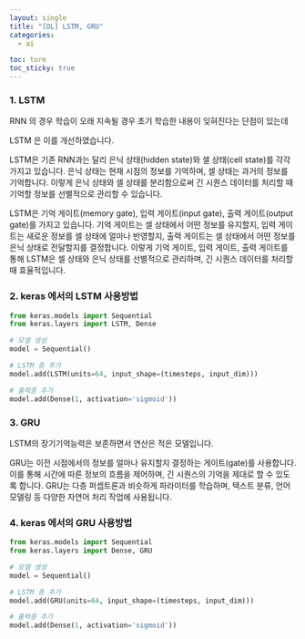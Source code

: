 ```yaml
---
layout: single
title: "[DL] LSTM, GRU"
categories:
  - ai

toc: ture
toc_sticky: true
---
```


<!-- 위는 머릿말임 아래부터 포스트 본문 -->

### 1. LSTM

RNN 의 경우 학습이 오래 지속될 경우 초기 학습한 내용이 잊혀진다는 단점이 있는데 

LSTM 은 이를 개선하였습니다.

LSTM은 기존 RNN과는 달리 은닉 상태(hidden state)와 셀 상태(cell state)를 각각 가지고 있습니다. 은닉 상태는 현재 시점의 정보를 기억하며, 셀 상태는 과거의 정보를 기억합니다. 이렇게 은닉 상태와 셀 상태를 분리함으로써 긴 시퀀스 데이터를 처리할 때 기억할 정보를 선별적으로 관리할 수 있습니다.

LSTM은 기억 게이트(memory gate), 입력 게이트(input gate), 출력 게이트(output gate)를 가지고 있습니다. 기억 게이트는 셀 상태에서 어떤 정보를 유지할지, 입력 게이트는 새로운 정보를 셀 상태에 얼마나 반영할지, 출력 게이트는 셀 상태에서 어떤 정보를 은닉 상태로 전달할지를 결정합니다. 이렇게 기억 게이트, 입력 게이트, 출력 게이트를 통해 LSTM은 셀 상태와 은닉 상태를 선별적으로 관리하며, 긴 시퀀스 데이터를 처리할 때 효율적입니다.

### 2.  keras 에서의 LSTM 사용방법

```python
from keras.models import Sequential
from keras.layers import LSTM, Dense

# 모델 생성
model = Sequential()

# LSTM 층 추가
model.add(LSTM(units=64, input_shape=(timesteps, input_dim)))

# 출력층 추가
model.add(Dense(1, activation='sigmoid'))
```

### 3. GRU

LSTM의 장기기억능력은 보존하면서 연산은 적은 모델입니다.

GRU는 이전 시점에서의 정보를 얼마나 유지할지 결정하는 게이트(gate)를 사용합니다. 이를 통해 시간에 따른 정보의 흐름을 제어하며, 긴 시퀀스의 기억을 제대로 할 수 있도록 합니다. GRU는 다층 퍼셉트론과 비슷하게 파라미터를 학습하며, 텍스트 분류, 언어 모델링 등 다양한 자연어 처리 작업에 사용됩니다.

### 4.  keras 에서의 GRU 사용방법

```python
from keras.models import Sequential
from keras.layers import Dense, GRU

# 모델 생성
model = Sequential()

# LSTM 층 추가
model.add(GRU(units=64, input_shape=(timesteps, input_dim)))

# 출력층 추가
model.add(Dense(1, activation='sigmoid'))
```